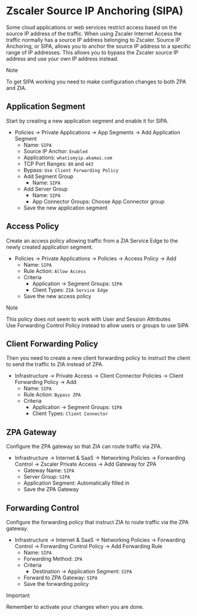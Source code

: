 # Zscaler Source IP Anchoring (SIPA)

Some cloud applications or web services restrict access based on the source IP address of the traffic. When using Zscaler Internet Access the traffic normally has a source IP address belonging to Zscaler. Source IP Anchoring, or SIPA, allows you to anchor the source IP address to a specific range of IP addresses. This allows you to bypass the Zscaler source IP address and use your own IP address instead.  

> [!NOTE]
> To get SIPA working you need to make configuration changes to both ZPA and ZIA.

## Application Segment

Start by creating a new application segment and enable it for SIPA.  

- Policies -> Private Applications -> App Segments -> Add Application Segment
	- Name: `SIPA`
	- Source IP Anchor: `Enabled`
	- Applications: `whatismyip.akamai.com`
	- TCP Port Ranges: `80` and `443`
	- Bypass: `Use Client Forwarding Policy`
	- Add Segment Group
		- Name: `SIPA`
	- Add Server Group
		- Name: `SIPA`
		- App Connector Groups: Choose App Connector group
	- Save the new application segment

## Access Policy

Create an access policy allowing traffic from a ZIA Service Edge to the newly created application segment.  

- Policies -> Private Applications -> Policies -> Access Policy -> Add
	- Name: `SIPA`
	- Rule Action: `Allow Access`
	- Criteria
		- Application -> Segment Groups: `SIPA`
		- Client Types: `ZIA Service Edge`
	- Save the new access policy

> [!NOTE]
> This policy does not seem to work with User and Session Attributes  
> Use Forwarding Control Policy instead to allow users or groups to use SIPA

## Client Forwarding Policy

Then you need to create a new client forwarding policy to instruct the client to send the traffic to ZIA instead of ZPA.  

- Infrastructure -> Private Access -> Client Connector Policies -> Client Forwarding Policy -> Add
	- Name: `SIPA`
	- Rule Action: `Bypass ZPA`
	- Criteria
		- Application -> Segment Groups: `SIPA`
		- Client Types: `Client Connector`

## ZPA Gateway

Configure the ZPA gateway so that ZIA can route traffic via ZPA.  

- Infrastructure -> Internet & SaaS -> Networking Policies -> Forwarding Control ->  Zscaler Private Access -> Add Gateway for ZPA
	- Gateway Name: `SIPA`
	- Server Group: `SIPA`
	- Application Segment: Automatically filled in
	- Save the ZPA Gateway

## Forwarding Control

Configure the forwarding policy that instruct ZIA to route traffic via the ZPA gateway.  

- Infrastructure -> Internet & SaaS -> Networking Policies -> Forwarding Control -> Forwarding Control Policy -> Add Forwarding Rule
	- Name: `SIPA`
	- Forwarding Method: `ZPA`
	- Criteria
		- Destination -> Application Segment: `SIPA`
	- Forward to ZPA Gateway: `SIPA`
	- Save the forwarding policy

> [!IMPORTANT]
> Remember to activate your changes when you are done.
